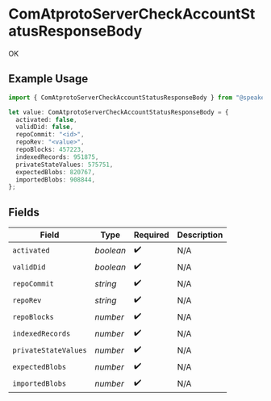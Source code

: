 # ComAtprotoServerCheckAccountStatusResponseBody

OK

## Example Usage

```typescript
import { ComAtprotoServerCheckAccountStatusResponseBody } from "@speakeasy-sdks/bluesky/models/operations";

let value: ComAtprotoServerCheckAccountStatusResponseBody = {
  activated: false,
  validDid: false,
  repoCommit: "<id>",
  repoRev: "<value>",
  repoBlocks: 457223,
  indexedRecords: 951875,
  privateStateValues: 575751,
  expectedBlobs: 820767,
  importedBlobs: 908844,
};
```

## Fields

| Field                | Type                 | Required             | Description          |
| -------------------- | -------------------- | -------------------- | -------------------- |
| `activated`          | *boolean*            | :heavy_check_mark:   | N/A                  |
| `validDid`           | *boolean*            | :heavy_check_mark:   | N/A                  |
| `repoCommit`         | *string*             | :heavy_check_mark:   | N/A                  |
| `repoRev`            | *string*             | :heavy_check_mark:   | N/A                  |
| `repoBlocks`         | *number*             | :heavy_check_mark:   | N/A                  |
| `indexedRecords`     | *number*             | :heavy_check_mark:   | N/A                  |
| `privateStateValues` | *number*             | :heavy_check_mark:   | N/A                  |
| `expectedBlobs`      | *number*             | :heavy_check_mark:   | N/A                  |
| `importedBlobs`      | *number*             | :heavy_check_mark:   | N/A                  |
